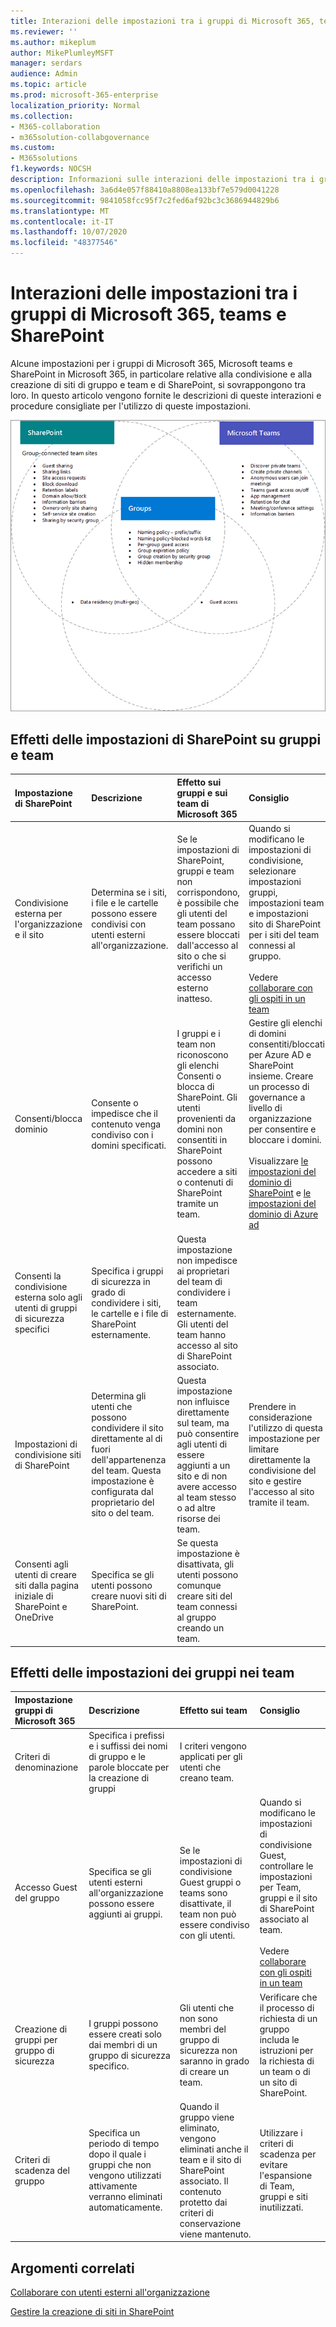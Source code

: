 ```yaml
---
title: Interazioni delle impostazioni tra i gruppi di Microsoft 365, teams e SharePoint
ms.reviewer: ''
ms.author: mikeplum
author: MikePlumleyMSFT
manager: serdars
audience: Admin
ms.topic: article
ms.prod: microsoft-365-enterprise
localization_priority: Normal
ms.collection:
- M365-collaboration
- m365solution-collabgovernance
ms.custom:
- M365solutions
f1.keywords: NOCSH
description: Informazioni sulle interazioni delle impostazioni tra i gruppi di Microsoft 365, teams e SharePoint
ms.openlocfilehash: 3a6d4e057f88410a8808ea133bf7e579d0041228
ms.sourcegitcommit: 9841058fcc95f7c2fed6af92bc3c3686944829b6
ms.translationtype: MT
ms.contentlocale: it-IT
ms.lasthandoff: 10/07/2020
ms.locfileid: "48377546"
---
```

# <a name="settings-interactions-between-microsoft-365-groups-teams-and-sharepoint"></a>Interazioni delle impostazioni tra i gruppi di Microsoft 365, teams e SharePoint

Alcune impostazioni per i gruppi di Microsoft 365, Microsoft teams e SharePoint in Microsoft 365, in particolare relative alla condivisione e alla creazione di siti di gruppo e team e di SharePoint, si sovrappongono tra loro. In questo articolo vengono fornite le descrizioni di queste interazioni e procedure consigliate per l'utilizzo di queste impostazioni.

![Diagramma di Venn di funzionalità di SharePoint, team e gruppi](../media/teams-groups-sharepoint-venn.png)

## <a name="the-effects-of-sharepoint-settings-on-groups-and-teams"></a>Effetti delle impostazioni di SharePoint su gruppi e team

|Impostazione di SharePoint|Descrizione|Effetto sui gruppi e sui team di Microsoft 365|Consiglio|
|:-----------------|:----------|:---------------------------------------|:-------------|
|Condivisione esterna per l'organizzazione e il sito|Determina se i siti, i file e le cartelle possono essere condivisi con utenti esterni all'organizzazione.|Se le impostazioni di SharePoint, gruppi e team non corrispondono, è possibile che gli utenti del team possano essere bloccati dall'accesso al sito o che si verifichi un accesso esterno inatteso.|Quando si modificano le impostazioni di condivisione, selezionare impostazioni gruppi, impostazioni team e impostazioni sito di SharePoint per i siti del team connessi al gruppo.<br><br> Vedere [collaborare con gli ospiti in un team](https://docs.microsoft.com/microsoft-365/solutions/collaborate-as-team)|
|Consenti/blocca dominio|Consente o impedisce che il contenuto venga condiviso con i domini specificati.|I gruppi e i team non riconoscono gli elenchi Consenti o blocca di SharePoint. Gli utenti provenienti da domini non consentiti in SharePoint possono accedere a siti o contenuti di SharePoint tramite un team.|Gestire gli elenchi di domini consentiti/bloccati per Azure AD e SharePoint insieme. Creare un processo di governance a livello di organizzazione per consentire e bloccare i domini.<br><br>Visualizzare [le impostazioni del dominio di SharePoint](https://docs.microsoft.com/sharepoint/restricted-domains-sharing) e [le impostazioni del dominio di Azure ad](https://docs.microsoft.com/azure/active-directory/b2b/allow-deny-list)|
|Consenti la condivisione esterna solo agli utenti di gruppi di sicurezza specifici|Specifica i gruppi di sicurezza in grado di condividere i siti, le cartelle e i file di SharePoint esternamente.|Questa impostazione non impedisce ai proprietari del team di condividere i team esternamente. Gli utenti del team hanno accesso al sito di SharePoint associato.||
|Impostazioni di condivisione siti di SharePoint|Determina gli utenti che possono condividere il sito direttamente al di fuori dell'appartenenza del team. Questa impostazione è configurata dal proprietario del sito o del team.|Questa impostazione non influisce direttamente sul team, ma può consentire agli utenti di essere aggiunti a un sito e di non avere accesso al team stesso o ad altre risorse dei team.|Prendere in considerazione l'utilizzo di questa impostazione per limitare direttamente la condivisione del sito e gestire l'accesso al sito tramite il team.|
|Consenti agli utenti di creare siti dalla pagina iniziale di SharePoint e OneDrive|Specifica se gli utenti possono creare nuovi siti di SharePoint.|Se questa impostazione è disattivata, gli utenti possono comunque creare siti del team connessi al gruppo creando un team.||

## <a name="the-effects-of-groups-settings-on-teams"></a>Effetti delle impostazioni dei gruppi nei team

|Impostazione gruppi di Microsoft 365|Descrizione|Effetto sui team|Consiglio|
|:---------------------------|:----------|:--------------|:-------------|
|Criteri di denominazione|Specifica i prefissi e i suffissi dei nomi di gruppo e le parole bloccate per la creazione di gruppi|I criteri vengono applicati per gli utenti che creano team.||
|Accesso Guest del gruppo|Specifica se gli utenti esterni all'organizzazione possono essere aggiunti ai gruppi.|Se le impostazioni di condivisione Guest gruppi o teams sono disattivate, il team non può essere condiviso con gli utenti.|Quando si modificano le impostazioni di condivisione Guest, controllare le impostazioni per Team, gruppi e il sito di SharePoint associato al team.<br><br> Vedere [collaborare con gli ospiti in un team](https://docs.microsoft.com/microsoft-365/solutions/collaborate-as-team)|
|Creazione di gruppi per gruppo di sicurezza|I gruppi possono essere creati solo dai membri di un gruppo di sicurezza specifico.|Gli utenti che non sono membri del gruppo di sicurezza non saranno in grado di creare un team.|Verificare che il processo di richiesta di un gruppo includa le istruzioni per la richiesta di un team o di un sito di SharePoint.|
|Criteri di scadenza del gruppo|Specifica un periodo di tempo dopo il quale i gruppi che non vengono utilizzati attivamente verranno eliminati automaticamente.|Quando il gruppo viene eliminato, vengono eliminati anche il team e il sito di SharePoint associato. Il contenuto protetto dai criteri di conservazione viene mantenuto.|Utilizzare i criteri di scadenza per evitare l'espansione di Team, gruppi e siti inutilizzati.|

## <a name="related-topics"></a>Argomenti correlati

[Collaborare con utenti esterni all'organizzazione](https://docs.microsoft.com/microsoft-365/solutions/collaborate-with-people-outside-your-organization)

[Gestire la creazione di siti in SharePoint](https://docs.microsoft.com/sharepoint/manage-site-creation)
